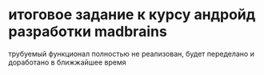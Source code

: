 # итоговое задание к курсу андройд разработки madbrains
трубуемый функционал полностью не реализован, будет переделано и доработано в ближжайшее время

